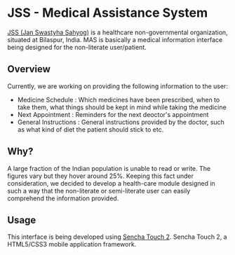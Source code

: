 JSS - Medical Assistance System
=========

[JSS (Jan Swastyha Sahyog)][1] is a healthcare non-governmental organization, situated at Bilaspur, India. MAS is basically a medical information interface being designed for the non-literate user/patient.


Overview
--------

Currently, we are working on providing the following information to the user:
- Medicine Schedule : Which medicines have been prescribed, when to take them, what things should be kept in mind while taking the medicine
- Next Appointment : Reminders for the next deoctor's appointment
- General Instructions : General instructions provided by the doctor, such as what kind of diet the patient should stick to etc.


Why?
----

A large fraction of the Indian population is unable to read or write. The figures vary but they hover around 25%. Keeping this fact under consideration, we decided to develop a health-care module designed in such a way that the non-literate or semi-literate user can easily comprehend the information provided.

Usage
-----

This interface is being developed using [Sencha Touch 2][2]. Sencha Touch 2, a HTML5/CSS3 mobile application framework.

[1]: http://jssbilaspur.org/about/
[2]: http://www.sencha.com/products/touch